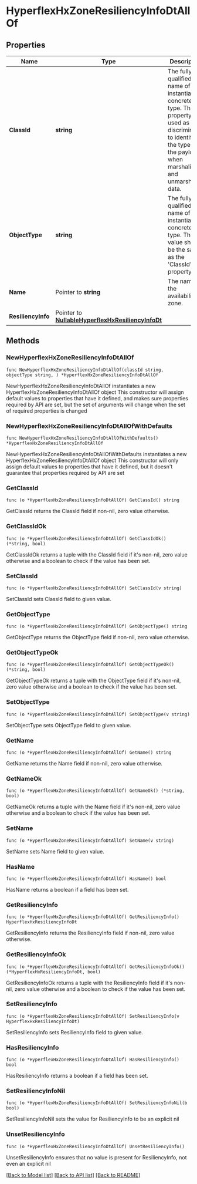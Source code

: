 # HyperflexHxZoneResiliencyInfoDtAllOf

## Properties

Name | Type | Description | Notes
------------ | ------------- | ------------- | -------------
**ClassId** | **string** | The fully-qualified name of the instantiated, concrete type. This property is used as a discriminator to identify the type of the payload when marshaling and unmarshaling data. | [default to "hyperflex.HxZoneResiliencyInfoDt"]
**ObjectType** | **string** | The fully-qualified name of the instantiated, concrete type. The value should be the same as the &#39;ClassId&#39; property. | [default to "hyperflex.HxZoneResiliencyInfoDt"]
**Name** | Pointer to **string** | The name of the availability zone. | [optional] [readonly] 
**ResiliencyInfo** | Pointer to [**NullableHyperflexHxResiliencyInfoDt**](hyperflex.HxResiliencyInfoDt.md) |  | [optional] 

## Methods

### NewHyperflexHxZoneResiliencyInfoDtAllOf

`func NewHyperflexHxZoneResiliencyInfoDtAllOf(classId string, objectType string, ) *HyperflexHxZoneResiliencyInfoDtAllOf`

NewHyperflexHxZoneResiliencyInfoDtAllOf instantiates a new HyperflexHxZoneResiliencyInfoDtAllOf object
This constructor will assign default values to properties that have it defined,
and makes sure properties required by API are set, but the set of arguments
will change when the set of required properties is changed

### NewHyperflexHxZoneResiliencyInfoDtAllOfWithDefaults

`func NewHyperflexHxZoneResiliencyInfoDtAllOfWithDefaults() *HyperflexHxZoneResiliencyInfoDtAllOf`

NewHyperflexHxZoneResiliencyInfoDtAllOfWithDefaults instantiates a new HyperflexHxZoneResiliencyInfoDtAllOf object
This constructor will only assign default values to properties that have it defined,
but it doesn't guarantee that properties required by API are set

### GetClassId

`func (o *HyperflexHxZoneResiliencyInfoDtAllOf) GetClassId() string`

GetClassId returns the ClassId field if non-nil, zero value otherwise.

### GetClassIdOk

`func (o *HyperflexHxZoneResiliencyInfoDtAllOf) GetClassIdOk() (*string, bool)`

GetClassIdOk returns a tuple with the ClassId field if it's non-nil, zero value otherwise
and a boolean to check if the value has been set.

### SetClassId

`func (o *HyperflexHxZoneResiliencyInfoDtAllOf) SetClassId(v string)`

SetClassId sets ClassId field to given value.


### GetObjectType

`func (o *HyperflexHxZoneResiliencyInfoDtAllOf) GetObjectType() string`

GetObjectType returns the ObjectType field if non-nil, zero value otherwise.

### GetObjectTypeOk

`func (o *HyperflexHxZoneResiliencyInfoDtAllOf) GetObjectTypeOk() (*string, bool)`

GetObjectTypeOk returns a tuple with the ObjectType field if it's non-nil, zero value otherwise
and a boolean to check if the value has been set.

### SetObjectType

`func (o *HyperflexHxZoneResiliencyInfoDtAllOf) SetObjectType(v string)`

SetObjectType sets ObjectType field to given value.


### GetName

`func (o *HyperflexHxZoneResiliencyInfoDtAllOf) GetName() string`

GetName returns the Name field if non-nil, zero value otherwise.

### GetNameOk

`func (o *HyperflexHxZoneResiliencyInfoDtAllOf) GetNameOk() (*string, bool)`

GetNameOk returns a tuple with the Name field if it's non-nil, zero value otherwise
and a boolean to check if the value has been set.

### SetName

`func (o *HyperflexHxZoneResiliencyInfoDtAllOf) SetName(v string)`

SetName sets Name field to given value.

### HasName

`func (o *HyperflexHxZoneResiliencyInfoDtAllOf) HasName() bool`

HasName returns a boolean if a field has been set.

### GetResiliencyInfo

`func (o *HyperflexHxZoneResiliencyInfoDtAllOf) GetResiliencyInfo() HyperflexHxResiliencyInfoDt`

GetResiliencyInfo returns the ResiliencyInfo field if non-nil, zero value otherwise.

### GetResiliencyInfoOk

`func (o *HyperflexHxZoneResiliencyInfoDtAllOf) GetResiliencyInfoOk() (*HyperflexHxResiliencyInfoDt, bool)`

GetResiliencyInfoOk returns a tuple with the ResiliencyInfo field if it's non-nil, zero value otherwise
and a boolean to check if the value has been set.

### SetResiliencyInfo

`func (o *HyperflexHxZoneResiliencyInfoDtAllOf) SetResiliencyInfo(v HyperflexHxResiliencyInfoDt)`

SetResiliencyInfo sets ResiliencyInfo field to given value.

### HasResiliencyInfo

`func (o *HyperflexHxZoneResiliencyInfoDtAllOf) HasResiliencyInfo() bool`

HasResiliencyInfo returns a boolean if a field has been set.

### SetResiliencyInfoNil

`func (o *HyperflexHxZoneResiliencyInfoDtAllOf) SetResiliencyInfoNil(b bool)`

 SetResiliencyInfoNil sets the value for ResiliencyInfo to be an explicit nil

### UnsetResiliencyInfo
`func (o *HyperflexHxZoneResiliencyInfoDtAllOf) UnsetResiliencyInfo()`

UnsetResiliencyInfo ensures that no value is present for ResiliencyInfo, not even an explicit nil

[[Back to Model list]](../README.md#documentation-for-models) [[Back to API list]](../README.md#documentation-for-api-endpoints) [[Back to README]](../README.md)


